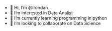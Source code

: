 - 👋 Hi, I’m @lrondan
- 👀 I’m interested in Data Analist
- 🌱 I’m currently learning programming in python
- 💞️ I’m looking to collaborate on Data Science

<!---
lrondan/lrondan is a ✨ special ✨ repository because its `README.md` (this file) appears on your GitHub profile.
You can click the Preview link to take a look at your changes.
--->
